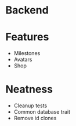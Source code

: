 # Backend

# Features
+ Milestones
+ Avatars
+ Shop

# Neatness
+ Cleanup tests
+ Common database trait
+ Remove id clones

